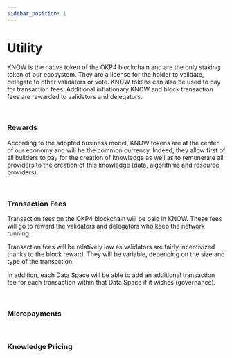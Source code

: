 ```yaml
---
sidebar_position: 1
---
```


# Utility

KNOW is the native token of the OKP4 blockchain and are the only staking token of our ecosystem. They are a license for the holder to validate, delegate to other validators or vote. KNOW tokens can also be used to pay for transaction fees. Additional inflationary KNOW and block transaction fees are rewarded to validators and delegators.

<br/>

### Rewards

According to the adopted business model, KNOW tokens are at the center of our economy and will be the common currency. Indeed, they allow first of all builders to pay for the creation of knowledge as well as to remunerate all providers to the creation of this knowledge (data, algorithms and resource providers).

<br/>

### Transaction Fees

Transaction fees on the OKP4 blockchain will be paid in KNOW. These fees will go to reward the validators and delegators who keep the network running.

Transaction fees will be relatively low as validators are fairly incentivized thanks to the block reward. They will be variable, depending on the size and type of the transaction.

In addition, each Data Space will be able to add an additional transaction fee for each transaction within that Data Space if it wishes (governance).

<br/>

### Micropayments

<br/>

### Knowledge Pricing
